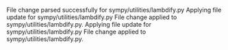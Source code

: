 File change parsed successfully for sympy/utilities/lambdify.py
Applying file update for sympy/utilities/lambdify.py
File change applied to sympy/utilities/lambdify.py.
Applying file update for sympy/utilities/lambdify.py
File change applied to sympy/utilities/lambdify.py.
